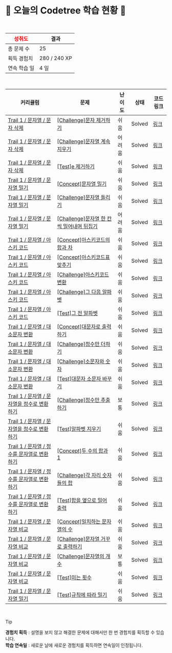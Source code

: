 # 🌲 오늘의 Codetree 학습 현황 🌲

<br />

| <span style="color:red;display:block;text-align:center;"> **성취도**</span> | 결과 |
|---|---|
| 총 문제 수 | 25 |
| 획득 경험치 | 280 / 240 XP |
| 연속 학습 일 | 4 일 |

<br />

|커리큘럼|문제|난이도|상태|코드 링크|
|---|---|---|---|---|
|[Trail 1 / 문자열 / 문자 삭제](https://www.codetree.ai/trail-info/novice-low/)|[[Challenge]문자 제거하기](https://www.codetree.ai/trails/complete/curated-cards/challenge-del-char/)|쉬움|Solved|[링크](https://github.com/kimEHwoo/codetree-TILs/blob/main/250206/%EB%AC%B8%EC%9E%90%20%EC%A0%9C%EA%B1%B0%ED%95%98%EA%B8%B0/del-char.py)|
|[Trail 1 / 문자열 / 문자 삭제](https://www.codetree.ai/trail-info/novice-low/)|[[Challenge]문자열 계속 지우기](https://www.codetree.ai/trails/complete/curated-cards/challenge-keep-removing-string/)|어려움|Solved|[링크](https://github.com/kimEHwoo/codetree-TILs/blob/main/250206/%EB%AC%B8%EC%9E%90%EC%97%B4%20%EA%B3%84%EC%86%8D%20%EC%A7%80%EC%9A%B0%EA%B8%B0/keep-removing-string.py)|
|[Trail 1 / 문자열 / 문자 삭제](https://www.codetree.ai/trail-info/novice-low/)|[[Test]e 제거하기](https://www.codetree.ai/trails/complete/curated-cards/test-e-to-remove/)|쉬움|Solved|[링크](https://github.com/kimEHwoo/codetree-TILs/blob/main/250206/e%20%EC%A0%9C%EA%B1%B0%ED%95%98%EA%B8%B0/e-to-remove.py)|
|[Trail 1 / 문자열 / 문자열 밀기](https://www.codetree.ai/trail-info/novice-low/)|[[Concept]문자열 밀기](https://www.codetree.ai/trails/complete/curated-cards/intro-push-char/)|쉬움|Solved|[링크](https://github.com/kimEHwoo/codetree-TILs/blob/main/250206/%EB%AC%B8%EC%9E%90%EC%97%B4%20%EB%B0%80%EA%B8%B0/push-char.py)|
|[Trail 1 / 문자열 / 문자열 밀기](https://www.codetree.ai/trail-info/novice-low/)|[[Challenge]문자열 돌리기](https://www.codetree.ai/trails/complete/curated-cards/challenge-SPin-SPring/)|쉬움|Solved|[링크](https://github.com/kimEHwoo/codetree-TILs/blob/main/250206/%EB%AC%B8%EC%9E%90%EC%97%B4%20%EB%8F%8C%EB%A6%AC%EA%B8%B0/SPin-SPring.py)|
|[Trail 1 / 문자열 / 문자열 밀기](https://www.codetree.ai/trail-info/novice-low/)|[[Challenge]문자열 한 칸씩 밀어내며 뒤집기](https://www.codetree.ai/trails/complete/curated-cards/challenge-shift-reverse-string/)|어려움|Solved|[링크](https://github.com/kimEHwoo/codetree-TILs/blob/main/250206/%EB%AC%B8%EC%9E%90%EC%97%B4%20%ED%95%9C%20%EC%B9%B8%EC%94%A9%20%EB%B0%80%EC%96%B4%EB%82%B4%EB%A9%B0%20%EB%92%A4%EC%A7%91%EA%B8%B0/shift-reverse-string.py)|
|[Trail 1 / 문자열 / 아스키 코드](https://www.codetree.ai/trail-info/novice-low/)|[[Concept]아스키코드의 합과 차](https://www.codetree.ai/trails/complete/curated-cards/intro-sum-and-subtract-in-ASCII/)|쉬움|Solved|[링크](https://github.com/kimEHwoo/codetree-TILs/blob/main/250206/%EC%95%84%EC%8A%A4%ED%82%A4%EC%BD%94%EB%93%9C%EC%9D%98%20%ED%95%A9%EA%B3%BC%20%EC%B0%A8/sum-and-subtract-in-ASCII.py)|
|[Trail 1 / 문자열 / 아스키 코드](https://www.codetree.ai/trail-info/novice-low/)|[[Concept]아스키코드표 맞추기](https://www.codetree.ai/trails/complete/curated-cards/intro-chart-of-ASCII/)|쉬움|Solved|[링크](https://github.com/kimEHwoo/codetree-TILs/blob/main/250206/%EC%95%84%EC%8A%A4%ED%82%A4%EC%BD%94%EB%93%9C%ED%91%9C%20%EB%A7%9E%EC%B6%94%EA%B8%B0/chart-of-ASCII.py)|
|[Trail 1 / 문자열 / 아스키 코드](https://www.codetree.ai/trail-info/novice-low/)|[[Challenge]아스키코드 변환](https://www.codetree.ai/trails/complete/curated-cards/challenge-convert-to-ascii/)|쉬움|Solved|[링크](https://github.com/kimEHwoo/codetree-TILs/blob/main/250206/%EC%95%84%EC%8A%A4%ED%82%A4%EC%BD%94%EB%93%9C%20%EB%B3%80%ED%99%98/convert-to-ascii.py)|
|[Trail 1 / 문자열 / 아스키 코드](https://www.codetree.ai/trail-info/novice-low/)|[[Challenge]그 다음 알파벳](https://www.codetree.ai/trails/complete/curated-cards/challenge-next-alphabet/)|쉬움|Solved|[링크](https://github.com/kimEHwoo/codetree-TILs/blob/main/250206/%EA%B7%B8%20%EB%8B%A4%EC%9D%8C%20%EC%95%8C%ED%8C%8C%EB%B2%B3/next-alphabet.py)|
|[Trail 1 / 문자열 / 아스키 코드](https://www.codetree.ai/trail-info/novice-low/)|[[Test]그 전 알파벳](https://www.codetree.ai/trails/complete/curated-cards/test-before-the-alphabet/)|쉬움|Solved|[링크](https://github.com/kimEHwoo/codetree-TILs/blob/main/250206/%EA%B7%B8%20%EC%A0%84%20%EC%95%8C%ED%8C%8C%EB%B2%B3/before-the-alphabet.py)|
|[Trail 1 / 문자열 / 대소문자 변환](https://www.codetree.ai/trail-info/novice-low/)|[[Concept]대문자로 출력하기](https://www.codetree.ai/trails/complete/curated-cards/intro-print-in-capital/)|쉬움|Solved|[링크](https://github.com/kimEHwoo/codetree-TILs/blob/main/250206/%EB%8C%80%EB%AC%B8%EC%9E%90%EB%A1%9C%20%EC%B6%9C%EB%A0%A5%ED%95%98%EA%B8%B0/print-in-capital.py)|
|[Trail 1 / 문자열 / 대소문자 변환](https://www.codetree.ai/trail-info/novice-low/)|[[Challenge]정수만 더하기](https://www.codetree.ai/trails/complete/curated-cards/challenge-add-only-integers/)|쉬움|Solved|[링크](https://github.com/kimEHwoo/codetree-TILs/blob/main/250206/%EC%A0%95%EC%88%98%EB%A7%8C%20%EB%8D%94%ED%95%98%EA%B8%B0/add-only-integers.py)|
|[Trail 1 / 문자열 / 대소문자 변환](https://www.codetree.ai/trail-info/novice-low/)|[[Challenge]소문자와 숫자](https://www.codetree.ai/trails/complete/curated-cards/challenge-letter-and-number/)|쉬움|Solved|[링크](https://github.com/kimEHwoo/codetree-TILs/blob/main/250206/%EC%86%8C%EB%AC%B8%EC%9E%90%EC%99%80%20%EC%88%AB%EC%9E%90/letter-and-number.py)|
|[Trail 1 / 문자열 / 대소문자 변환](https://www.codetree.ai/trail-info/novice-low/)|[[Test]대문자 소문자 바꾸기](https://www.codetree.ai/trails/complete/curated-cards/test-change-uppercase-and-lowercase/)|쉬움|Solved|[링크](https://github.com/kimEHwoo/codetree-TILs/blob/main/250206/%EB%8C%80%EB%AC%B8%EC%9E%90%20%EC%86%8C%EB%AC%B8%EC%9E%90%20%EB%B0%94%EA%BE%B8%EA%B8%B0/change-uppercase-and-lowercase.py)|
|[Trail 1 / 문자열 / 문자열을 정수로 변환하기](https://www.codetree.ai/trail-info/novice-low/)|[[Challenge]정수만 추출하기](https://www.codetree.ai/trails/complete/curated-cards/challenge-extract-only-integers/)|보통|Solved|[링크](https://github.com/kimEHwoo/codetree-TILs/blob/main/250206/%EC%A0%95%EC%88%98%EB%A7%8C%20%EC%B6%94%EC%B6%9C%ED%95%98%EA%B8%B0/extract-only-integers.py)|
|[Trail 1 / 문자열 / 문자열을 정수로 변환하기](https://www.codetree.ai/trail-info/novice-low/)|[[Test]알파벳 지우기](https://www.codetree.ai/trails/complete/curated-cards/test-remove-alphabet/)|쉬움|Solved|[링크](https://github.com/kimEHwoo/codetree-TILs/blob/main/250206/%EC%95%8C%ED%8C%8C%EB%B2%B3%20%EC%A7%80%EC%9A%B0%EA%B8%B0/remove-alphabet.py)|
|[Trail 1 / 문자열 / 정수를 문자열로 변환하기](https://www.codetree.ai/trail-info/novice-low/)|[[Concept]두 수의 합과 1](https://www.codetree.ai/trails/complete/curated-cards/intro-two-nums-sum-and-1/)|쉬움|Solved|[링크](https://github.com/kimEHwoo/codetree-TILs/blob/main/250206/%EB%91%90%20%EC%88%98%EC%9D%98%20%ED%95%A9%EA%B3%BC%201/two-nums-sum-and-1.py)|
|[Trail 1 / 문자열 / 정수를 문자열로 변환하기](https://www.codetree.ai/trail-info/novice-low/)|[[Challenge]각 자리 숫자들의 합](https://www.codetree.ai/trails/complete/curated-cards/challenge-sum-of-each-digit/)|쉬움|Solved|[링크](https://github.com/kimEHwoo/codetree-TILs/blob/main/250206/%EA%B0%81%20%EC%9E%90%EB%A6%AC%20%EC%88%AB%EC%9E%90%EB%93%A4%EC%9D%98%20%ED%95%A9/sum-of-each-digit.py)|
|[Trail 1 / 문자열 / 정수를 문자열로 변환하기](https://www.codetree.ai/trail-info/novice-low/)|[[Test]합을 옆으로 밀어 출력](https://www.codetree.ai/trails/complete/curated-cards/test-push-the-sum-sideways-to-output/)|쉬움|Solved|[링크](https://github.com/kimEHwoo/codetree-TILs/blob/main/250206/%ED%95%A9%EC%9D%84%20%EC%98%86%EC%9C%BC%EB%A1%9C%20%EB%B0%80%EC%96%B4%20%EC%B6%9C%EB%A0%A5/push-the-sum-sideways-to-output.py)|
|[Trail 1 / 문자열 / 문자열 비교](https://www.codetree.ai/trail-info/novice-low/)|[[Concept]일치하는 문자열의 수](https://www.codetree.ai/trails/complete/curated-cards/intro-num-of-correct-string/)|쉬움|Solved|[링크](https://github.com/kimEHwoo/codetree-TILs/blob/main/250206/%EC%9D%BC%EC%B9%98%ED%95%98%EB%8A%94%20%EB%AC%B8%EC%9E%90%EC%97%B4%EC%9D%98%20%EC%88%98/num-of-correct-string.py)|
|[Trail 1 / 문자열 / 문자열 비교](https://www.codetree.ai/trail-info/novice-low/)|[[Challenge]문자열 거꾸로 출력하기](https://www.codetree.ai/trails/complete/curated-cards/challenge-print-string-backward/)|쉬움|Solved|[링크](https://github.com/kimEHwoo/codetree-TILs/blob/main/250206/%EB%AC%B8%EC%9E%90%EC%97%B4%20%EA%B1%B0%EA%BE%B8%EB%A1%9C%20%EC%B6%9C%EB%A0%A5%ED%95%98%EA%B8%B0/print-string-backward.py)|
|[Trail 1 / 문자열 / 문자열 비교](https://www.codetree.ai/trail-info/novice-low/)|[[Challenge]문자열의 개수](https://www.codetree.ai/trails/complete/curated-cards/challenge-number-of-spring/)|보통|Solved|[링크](https://github.com/kimEHwoo/codetree-TILs/blob/main/250206/%EB%AC%B8%EC%9E%90%EC%97%B4%EC%9D%98%20%EA%B0%9C%EC%88%98/number-of-spring.py)|
|[Trail 1 / 문자열 / 문자열 비교](https://www.codetree.ai/trail-info/novice-low/)|[[Test]미는 횟수](https://www.codetree.ai/trails/complete/curated-cards/test-number-of-pushes/)|쉬움|Solved|[링크](https://github.com/kimEHwoo/codetree-TILs/blob/main/250206/%EB%AF%B8%EB%8A%94%20%ED%9A%9F%EC%88%98/number-of-pushes.py)|
|[Trail 1 / 문자열 / 문자열 밀기](https://www.codetree.ai/trail-info/novice-low/)|[[Test]규칙에 따라 밀기](https://www.codetree.ai/trails/complete/curated-cards/test-push-by-the-rules/)|쉬움|Solved|[링크](https://github.com/kimEHwoo/codetree-TILs/blob/main/250206/%EA%B7%9C%EC%B9%99%EC%97%90%20%EB%94%B0%EB%9D%BC%20%EB%B0%80%EA%B8%B0/push-by-the-rules.py)|


<br />

> [!TIP]
> **경험치 획득** : 설명을 보지 않고 해결한 문제에 대해서만 한 번 경험치를 획득할 수 있습니다.  
> **학습 연속일** : 새로운 날에 새로운 경험치를 획득하면 연속일이 인정됩니다.

